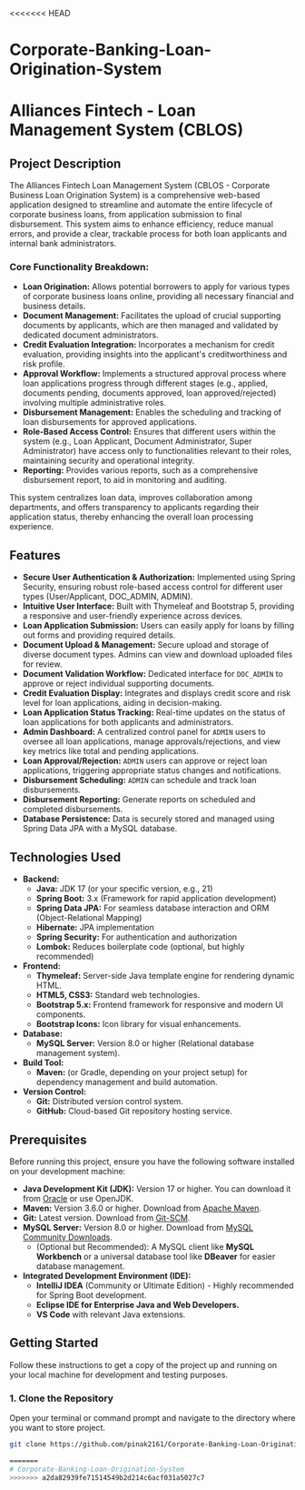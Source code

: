 <<<<<<< HEAD
# Corporate-Banking-Loan-Origination-System
# Alliances Fintech - Loan Management System (CBLOS)

## Project Description

The Alliances Fintech Loan Management System (CBLOS - Corporate Business Loan Origination System) is a comprehensive web-based application designed to streamline and automate the entire lifecycle of corporate business loans, from application submission to final disbursement. This system aims to enhance efficiency, reduce manual errors, and provide a clear, trackable process for both loan applicants and internal bank administrators.

### Core Functionality Breakdown:

* **Loan Origination:** Allows potential borrowers to apply for various types of corporate business loans online, providing all necessary financial and business details.
* **Document Management:** Facilitates the upload of crucial supporting documents by applicants, which are then managed and validated by dedicated document administrators.
* **Credit Evaluation Integration:** Incorporates a mechanism for credit evaluation, providing insights into the applicant's creditworthiness and risk profile.
* **Approval Workflow:** Implements a structured approval process where loan applications progress through different stages (e.g., applied, documents pending, documents approved, loan approved/rejected) involving multiple administrative roles.
* **Disbursement Management:** Enables the scheduling and tracking of loan disbursements for approved applications.
* **Role-Based Access Control:** Ensures that different users within the system (e.g., Loan Applicant, Document Administrator, Super Administrator) have access only to functionalities relevant to their roles, maintaining security and operational integrity.
* **Reporting:** Provides various reports, such as a comprehensive disbursement report, to aid in monitoring and auditing.

This system centralizes loan data, improves collaboration among departments, and offers transparency to applicants regarding their application status, thereby enhancing the overall loan processing experience.

## Features

* **Secure User Authentication & Authorization:** Implemented using Spring Security, ensuring robust role-based access control for different user types (User/Applicant, DOC_ADMIN, ADMIN).
* **Intuitive User Interface:** Built with Thymeleaf and Bootstrap 5, providing a responsive and user-friendly experience across devices.
* **Loan Application Submission:** Users can easily apply for loans by filling out forms and providing required details.
* **Document Upload & Management:** Secure upload and storage of diverse document types. Admins can view and download uploaded files for review.
* **Document Validation Workflow:** Dedicated interface for `DOC_ADMIN` to approve or reject individual supporting documents.
* **Credit Evaluation Display:** Integrates and displays credit score and risk level for loan applications, aiding in decision-making.
* **Loan Application Status Tracking:** Real-time updates on the status of loan applications for both applicants and administrators.
* **Admin Dashboard:** A centralized control panel for `ADMIN` users to oversee all loan applications, manage approvals/rejections, and view key metrics like total and pending applications.
* **Loan Approval/Rejection:** `ADMIN` users can approve or reject loan applications, triggering appropriate status changes and notifications.
* **Disbursement Scheduling:** `ADMIN` can schedule and track loan disbursements.
* **Disbursement Reporting:** Generate reports on scheduled and completed disbursements.
* **Database Persistence:** Data is securely stored and managed using Spring Data JPA with a MySQL database.

## Technologies Used

* **Backend:**
    * **Java:** JDK 17 (or your specific version, e.g., 21)
    * **Spring Boot:** 3.x (Framework for rapid application development)
    * **Spring Data JPA:** For seamless database interaction and ORM (Object-Relational Mapping)
    * **Hibernate:** JPA implementation
    * **Spring Security:** For authentication and authorization
    * **Lombok:** Reduces boilerplate code (optional, but highly recommended)
* **Frontend:**
    * **Thymeleaf:** Server-side Java template engine for rendering dynamic HTML.
    * **HTML5, CSS3:** Standard web technologies.
    * **Bootstrap 5.x:** Frontend framework for responsive and modern UI components.
    * **Bootstrap Icons:** Icon library for visual enhancements.
* **Database:**
    * **MySQL Server:** Version 8.0 or higher (Relational database management system).
* **Build Tool:**
    * **Maven:** (or Gradle, depending on your project setup) for dependency management and build automation.
* **Version Control:**
    * **Git:** Distributed version control system.
    * **GitHub:** Cloud-based Git repository hosting service.

## Prerequisites

Before running this project, ensure you have the following software installed on your development machine:

* **Java Development Kit (JDK):** Version 17 or higher. You can download it from [Oracle](https://www.oracle.com/java/technologies/downloads/) or use OpenJDK.
* **Maven:** Version 3.6.0 or higher. Download from [Apache Maven](https://maven.apache.org/download.cgi).
* **Git:** Latest version. Download from [Git-SCM](https://git-scm.com/downloads).
* **MySQL Server:** Version 8.0 or higher. Download from [MySQL Community Downloads](https://dev.mysql.com/downloads/mysql/).
    * (Optional but Recommended): A MySQL client like **MySQL Workbench** or a universal database tool like **DBeaver** for easier database management.
* **Integrated Development Environment (IDE):**
    * **IntelliJ IDEA** (Community or Ultimate Edition) - Highly recommended for Spring Boot development.
    * **Eclipse IDE for Enterprise Java and Web Developers.**
    * **VS Code** with relevant Java extensions.

## Getting Started

Follow these instructions to get a copy of the project up and running on your local machine for development and testing purposes.

### 1. Clone the Repository

Open your terminal or command prompt and navigate to the directory where you want to store  project.

```bash
git clone https://github.com/pinak2161/Corporate-Banking-Loan-Origination-System

=======
# Corporate-Banking-Loan-Origination-System
>>>>>>> a2da82939fe71514549b2d214c6acf031a5027c7
